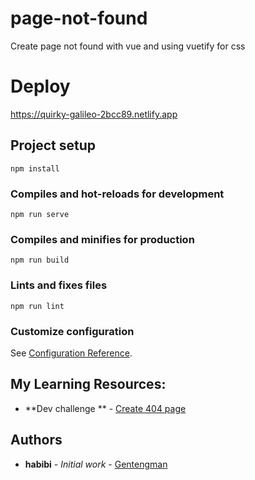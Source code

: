 # page-not-found
Create page not found with vue and using vuetify for css


# Deploy
https://quirky-galileo-2bcc89.netlify.app

## Project setup
```
npm install
```

### Compiles and hot-reloads for development
```
npm run serve
```

### Compiles and minifies for production
```
npm run build
```

### Lints and fixes files
```
npm run lint
```

### Customize configuration
See [Configuration Reference](https://cli.vuejs.org/config/).

## My Learning Resources:
* **Dev challenge ** - [Create 404 page](https://devchallenges.io/)


## Authors

* **habibi** - *Initial work* - [Gentengman](https://github.com/habibiaboy)
